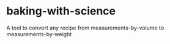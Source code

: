 # baking-with-science
A tool to convert any recipe from measurements-by-volume to measurements-by-weight

